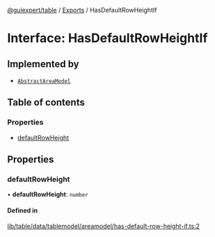 [@guiexpert/table](../README.md) / [Exports](../modules.md) / HasDefaultRowHeightIf

# Interface: HasDefaultRowHeightIf

## Implemented by

- [`AbstractAreaModel`](../classes/AbstractAreaModel.md)

## Table of contents

### Properties

- [defaultRowHeight](HasDefaultRowHeightIf.md#defaultrowheight)

## Properties

### defaultRowHeight

• **defaultRowHeight**: `number`

#### Defined in

[lib/table/data/tablemodel/areamodel/has-default-row-height-if.ts:2](https://github.com/guiexperttable/ge-table/blob/65066c0/libs/table/src/lib/table/data/tablemodel/areamodel/has-default-row-height-if.ts#L2)
